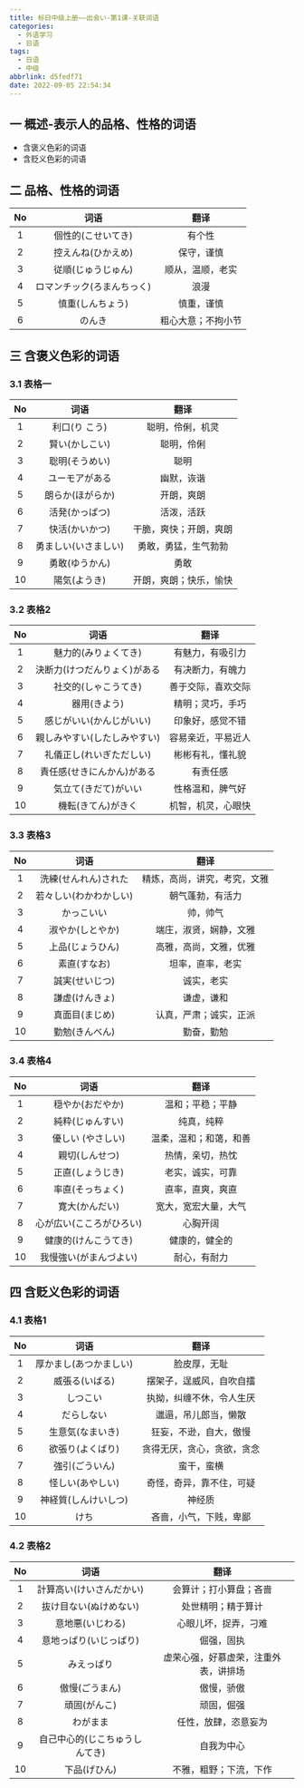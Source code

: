 ```yaml
---
title: 标日中级上册——出会い-第1课-关联词语
categories:
  - 外语学习
  - 日语
tags:
  - 日语
  - 中级
abbrlink: d5fedf71
date: 2022-09-05 22:54:34
---
```

## 一 概述-表示人的品格、性格的词语

* 含褒义色彩的词语
* 含贬义色彩的词语

<!--more-->

## 二 品格、性格的词语

|  No  |            词语            |        翻译        |
| :--: | :------------------------: | :----------------: |
|  1   |     個性的(こせいてき)     |       有个性       |
|  2   |     控えんね(ひかえめ)     |     保守，谨慎     |
|  3   |     従順(じゅうじゅん)     |  顺从，温顺，老实  |
|  4   | ロマンチック(ろまんちっく) |        浪漫        |
|  5   |      慎重(しんちょう)      |     慎重，谨慎     |
|  6   |           のんき           | 粗心大意；不拘小节 |

## 三 含褒义色彩的词语

### 3.1 表格一

|  No  |         词语         |          翻译          |
| :--: | :------------------: | :--------------------: |
|  1   |    利口(り こう)     |    聪明，伶俐，机灵    |
|  2   |    賢い(かしこい)    |       聪明，伶俐       |
|  3   |    聡明(そうめい)    |          聪明          |
|  4   |    ユーモアがある    |       幽默，诙谐       |
|  5   |   朗らか(ほがらか)   |       开朗，爽朗       |
|  6   |    活発(かっぱつ)    |       活泼，活跃       |
|  7   |    快活(かいかつ)    | 干脆，爽快；开朗，爽朗 |
|  8   | 勇ましい(いさましい) |  勇敢，勇猛，生气勃勃  |
|  9   |    勇敢(ゆうかん)    |          勇敢          |
|  10  |     陽気(ようき)     | 开朗，爽朗；快乐，愉快 |

### 3.2 表格2

|  No  |             词语             |        翻译        |
| :--: | :--------------------------: | :----------------: |
|  1   |     魅力的(みりょくてき)     |  有魅力，有吸引力  |
|  2   | 決断力(けつだんりょく)がある |  有决断力，有魄力  |
|  3   |     社交的(しゃこうてき)     | 善于交际，喜欢交际 |
|  4   |         器用(きよう)         |  精明；灵巧，手巧  |
|  5   |   感じがいい(かんじがいい)   |  印象好，感觉不错  |
|  6   | 親しみやすい(したしみやすい) | 容易亲近，平易近人 |
|  7   |   礼儀正し(れいぎただしい)   |  彬彬有礼，懂礼貌  |
|  8   |  責任感(せきにんかん)がある  |      有责任感      |
|  9   |     気立て(きだて)がいい     |  性格温和，脾气好  |
|  10  |      機転(きてん)がきく      | 机智，机灵，心眼快 |

### 3.3 表格3

|  No  |          词语          |             翻译             |
| :--: | :--------------------: | :--------------------------: |
|  1   |  洗練(せんれん)された  | 精炼，高尚，讲究，考究，文雅 |
|  2   | 若々しい(わかわかしい) |       朝气蓬勃，有活力       |
|  3   |       かっこいい       |           帅，帅气           |
|  4   |    淑やか(しとやか)    |    端庄，淑贤，娴静，文雅    |
|  5   |    上品(じょうひん)    |    高雅，高尚，文雅，优雅    |
|  6   |      素直(すなお)      |       坦率，直率，老实       |
|  7   |     誠実(せいじつ)     |          诚实，老实          |
|  8   |     謙虚(けんきょ)     |          谦虚，谦和          |
|  9   |     真面目(まじめ)     |    认真，严肃；诚实，正派    |
|  10  |     勤勉(きんべん)     |          勤奋，勤勉          |

### 3.4 表格4

|  No  |           词语           |          翻译          |
| :--: | :----------------------: | :--------------------: |
|  1   |     穏やか(おだやか)     |    温和；平稳；平静    |
|  2   |     純粋(じゅんすい)     |       纯真，纯粹       |
|  3   |    優しい (やさしい)     | 温柔，温和；和蔼，和善 |
|  4   |      親切(しんせつ)      |    热情，亲切，热忱    |
|  5   |     正直(しょうじき)     |    老实，诚实，可靠    |
|  6   |     率直(そっちょく)     |    直率，直爽，爽直    |
|  7   |      寛大(かんだい)      |  宽大，宽宏大量，大气  |
|  8   | 心が広い(こころがひろい) |        心胸开阔        |
|  9   |   健康的(けんこうてき)   |     健康的，健全的     |
|  10  |  我慢強い(がまんづよい)  |      耐心，有耐力      |

## 四 含贬义色彩的词语

### 4.1 表格1

|  No  |          词语          |            翻译            |
| :--: | :--------------------: | :------------------------: |
|  1   | 厚かまし(あつかましい) |        脸皮厚，无耻        |
|  2   |     威張る(いばる)     |  摆架子，逞威风，自吹自擂  |
|  3   |        しつこい        |  执拗，纠缠不休，令人生厌  |
|  4   |       だらしない       |    邋遢，吊儿郎当，懒散    |
|  5   |    生意気(なまいき)    |   狂妄，不逊，自大，傲慢   |
|  6   |    欲張り(よくばり)    | 贪得无厌，贪心，贪欲，贪念 |
|  7   |     強引(ごういん)     |         蛮干，蛮横         |
|  8   |    怪しい(あやしい)    |  奇怪，奇异，靠不住，可疑  |
|  9   |  神経質(しんけいしつ)  |           神经质           |
|  10  |          けち          |   吝啬，小气，下贱，卑鄙   |

### 4.2 表格2

|  No  |              词语              |                 翻译                 |
| :--: | :----------------------------: | :----------------------------------: |
|  1   |    計算高い(けいさんだかい)    |        会算计；打小算盘；吝啬        |
|  2   |     抜け目ない(ぬけめない)     |          处世精明；精于算计          |
|  3   |        意地悪(いじわる)        |         心眼儿坏，捉弄，刁难         |
|  4   |     意地っぱり(いじっぱり)     |              倔强，固执              |
|  5   |           みえっぱり           | 虚荣心强，好慕虚荣，注重外表，讲排场 |
|  6   |         傲慢(ごうまん)         |              傲慢，骄傲              |
|  7   |          頑固(がんこ)          |              顽固，倔强              |
|  8   |            わがまま            |         任性，放肆，恣意妄为         |
|  9   | 自己中心的(じこちゅうしんてき) |              自我为中心              |
|  10  |          下品(げひん)          |        不雅，粗野；下流，下作        |

